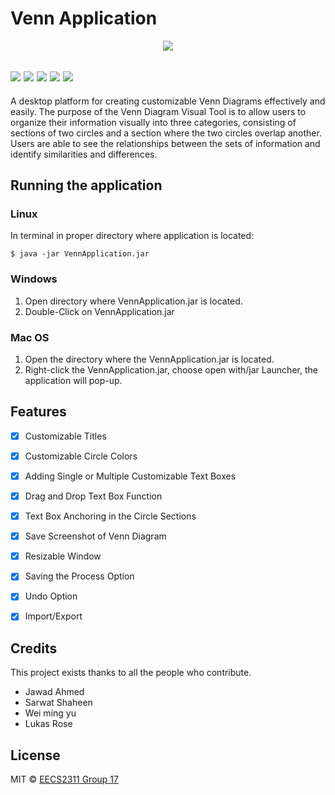 # Venn Application
  <p align="center">
  <img src="https://www.pitango.com//data/upl/companies/venn%20300x300_transparent%20background.png" /></a>
 
 <img src="https://img.shields.io/badge/build-passing-brightgreen" /></a>
 <img src="https://img.shields.io/badge/Code%20Coverage-97%25-brightgreen" /></a>
  <img src="https://img.shields.io/badge/Code%20Language-Java-9cf" /></a>
  <img src="https://img.shields.io/badge/Code%20Style-Standard-brightgreen" /></a>
  <img src="https://img.shields.io/badge/Version-vM-blue" /></a>
 ---
A desktop platform for creating customizable Venn Diagrams effectively and easily. The purpose of the Venn Diagram Visual Tool is to allow users to organize their information visually into three categories, consisting of sections of two circles and a section where the two circles overlap another. Users are	able to see the relationships between the sets of information and identify similarities and differences.

## Running the application

### Linux
In terminal in proper directory where application is located:
```
$ java -jar VennApplication.jar
```
### Windows
1. Open directory where VennApplication.jar is located.
2. Double-Click on VennApplication.jar
### Mac OS
1. Open the directory where the VennApplication.jar is located.
2. Right-click the VennApplication.jar, choose open with/jar Launcher, the application will pop-up.
## Features
- [x] Customizable Titles
- [x] Customizable Circle Colors
- [x] Adding Single or Multiple Customizable Text Boxes
- [x] Drag and Drop Text Box Function
- [x] Text Box Anchoring in the Circle Sections
- [x] Save Screenshot of Venn Diagram 
- [x] Resizable Window
- [x] Saving the Process Option
- [x] Undo Option 
- [x] Import/Export


## Credits
This project exists thanks to all the people who contribute.
<a href="https://github.com/badges/shields/graphs/contributors"></a>
* Jawad Ahmed
* Sarwat Shaheen
* Wei ming yu
* Lukas Rose


## License

MIT © [EECS2311 Group 17]()
